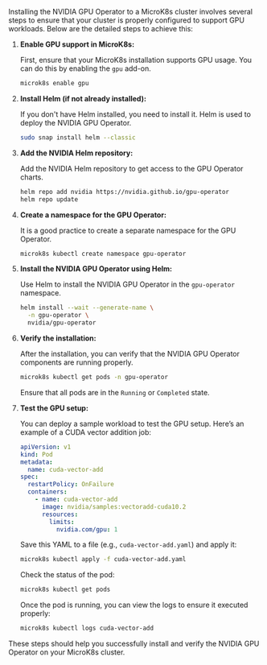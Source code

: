 Installing the NVIDIA GPU Operator to a MicroK8s cluster involves several steps to ensure that your cluster is properly configured to support GPU workloads. Below are the detailed steps to achieve this:

1. **Enable GPU support in MicroK8s:**
   
   First, ensure that your MicroK8s installation supports GPU usage. You can do this by enabling the `gpu` add-on.

   ```sh
   microk8s enable gpu
   ```

2. **Install Helm (if not already installed):**

   If you don't have Helm installed, you need to install it. Helm is used to deploy the NVIDIA GPU Operator.

   ```sh
   sudo snap install helm --classic
   ```

3. **Add the NVIDIA Helm repository:**

   Add the NVIDIA Helm repository to get access to the GPU Operator charts.

   ```sh
   helm repo add nvidia https://nvidia.github.io/gpu-operator
   helm repo update
   ```

4. **Create a namespace for the GPU Operator:**

   It is a good practice to create a separate namespace for the GPU Operator.

   ```sh
   microk8s kubectl create namespace gpu-operator
   ```

5. **Install the NVIDIA GPU Operator using Helm:**

   Use Helm to install the NVIDIA GPU Operator in the `gpu-operator` namespace.

   ```sh
   helm install --wait --generate-name \
     -n gpu-operator \
     nvidia/gpu-operator
   ```

6. **Verify the installation:**

   After the installation, you can verify that the NVIDIA GPU Operator components are running properly.

   ```sh
   microk8s kubectl get pods -n gpu-operator
   ```

   Ensure that all pods are in the `Running` or `Completed` state.

7. **Test the GPU setup:**

   You can deploy a sample workload to test the GPU setup. Here’s an example of a CUDA vector addition job:

   ```yaml
   apiVersion: v1
   kind: Pod
   metadata:
     name: cuda-vector-add
   spec:
     restartPolicy: OnFailure
     containers:
       - name: cuda-vector-add
         image: nvidia/samples:vectoradd-cuda10.2
         resources:
           limits:
             nvidia.com/gpu: 1
   ```

   Save this YAML to a file (e.g., `cuda-vector-add.yaml`) and apply it:

   ```sh
   microk8s kubectl apply -f cuda-vector-add.yaml
   ```

   Check the status of the pod:

   ```sh
   microk8s kubectl get pods
   ```

   Once the pod is running, you can view the logs to ensure it executed properly:

   ```sh
   microk8s kubectl logs cuda-vector-add
   ```

These steps should help you successfully install and verify the NVIDIA GPU Operator on your MicroK8s cluster.